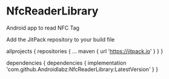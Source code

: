 # NfcReaderLibrary

Android app to read NFC Tag

Add the JitPack repository to your build file

allprojects { repositories { ... maven { url 'https://jitpack.io' } } }

dependencies {
	       dependencies {
	        implementation 'com.github.Androidlabz:NfcReaderLibrary:LatestVersion'
	}
	}
